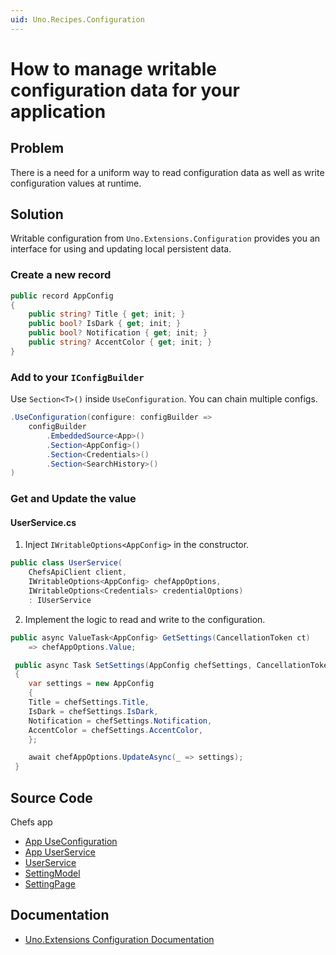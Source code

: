 ```yaml
---
uid: Uno.Recipes.Configuration
---
```


# How to manage writable configuration data for your application

## Problem

There is a need for a uniform way to read configuration data as well as write configuration values at runtime.

## Solution

Writable configuration from `Uno.Extensions.Configuration` provides you an interface for using and updating local persistent data.

### Create a new record

```csharp
public record AppConfig
{
    public string? Title { get; init; }
    public bool? IsDark { get; init; }
    public bool? Notification { get; init; }
    public string? AccentColor { get; init; }
}
```

### Add to your `IConfigBuilder`

Use `Section<T>()` inside `UseConfiguration`. You can chain multiple configs.

```csharp
.UseConfiguration(configure: configBuilder =>
    configBuilder
        .EmbeddedSource<App>()
        .Section<AppConfig>()
        .Section<Credentials>()
        .Section<SearchHistory>()
)
```

### Get and Update the value

#### UserService.cs

1. Inject `IWritableOptions<AppConfig>` in the constructor.

```csharp
public class UserService(
    ChefsApiClient client,
    IWritableOptions<AppConfig> chefAppOptions,
    IWritableOptions<Credentials> credentialOptions)
    : IUserService
```

2. Implement the logic to read and write to the configuration.

```csharp
public async ValueTask<AppConfig> GetSettings(CancellationToken ct)
    => chefAppOptions.Value;
```

```csharp
 public async Task SetSettings(AppConfig chefSettings, CancellationToken ct)
 {
    var settings = new AppConfig
    {
    Title = chefSettings.Title,
    IsDark = chefSettings.IsDark,
    Notification = chefSettings.Notification,
    AccentColor = chefSettings.AccentColor,
    };

    await chefAppOptions.UpdateAsync(_ => settings);
 }
```

## Source Code

Chefs app
- [App UseConfiguration](https://github.com/unoplatform/uno.chefs/blob/139edc9eab65b322e219efb7572583551c40ad32/Chefs/App.xaml.cs#L82-L88)
- [App UserService](https://github.com/unoplatform/uno.chefs/blob/139edc9eab65b322e219efb7572583551c40ad32/Chefs/App.xaml.cs#L155)
- [UserService](https://github.com/unoplatform/uno.chefs/blob/139edc9eab65b322e219efb7572583551c40ad32/Chefs/Services/Users/UserService.cs)
- [SettingModel](https://github.com/unoplatform/uno.chefs/blob/139edc9eab65b322e219efb7572583551c40ad32/Chefs/Presentation/SettingsModel.cs#L22-L34)
- [SettingPage](https://github.com/unoplatform/uno.chefs/blob/139edc9eab65b322e219efb7572583551c40ad32/Chefs/Views/SettingsPage.xaml#L120)

## Documentation

- [Uno.Extensions Configuration Documentation](xref:Uno.Extensions.Configuration.Overview)